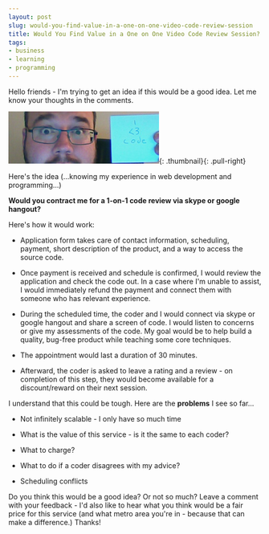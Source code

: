 ```yaml
---
layout: post
slug: would-you-find-value-in-a-one-on-one-video-code-review-session
title: Would You Find Value in a One on One Video Code Review Session?
tags:
- business
- learning
- programming
---
```

Hello friends - I'm trying to get an idea if this would be a good idea.  Let me know your thoughts in the comments.

[![I Like Code!](/uploads/2013/hithere-300x104.png)](/uploads/2013/hithere.png){: .thumbnail}{: .pull-right}

Here's the idea (...knowing my experience in web development and programming...)
 
**Would you contract me for a 1-on-1 code review via skype or google hangout?**

Here's how it would work:

  * Application form takes care of contact information, scheduling, payment, short description of the product, and a way to access the source code.

  * Once payment is received and schedule is confirmed, I would review the application and check the code out.  In a case where I'm unable to assist, I would immediately refund the payment and connect them with someone who has relevant experience.

  * During the scheduled time, the coder and I would connect via skype or google hangout and share a screen of code.  I would listen to concerns or give my assessments of the code.  My goal would be to help build a quality, bug-free product while teaching some core techniques.

  * The appointment would last a duration of 30 minutes.

  * Afterward, the coder is asked to leave a rating and a review - on completion of this step, they would become available for a discount/reward on their next session.

I understand that this could be tough.  Here are the **problems** I see so far...

  * Not infinitely scalable - I only have so much time

  * What is the value of this service - is it the same to each coder?

  * What to charge?

  * What to do if a coder disagrees with my advice?

  * Scheduling conflicts

Do you think this would be a good idea?  Or not so much?  Leave a comment with your feedback - I'd also like to hear what you think would be a fair price for this service (and what metro area you're in - because that can make a difference.)  Thanks!
